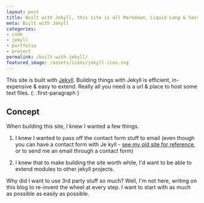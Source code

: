 ```yaml
---
layout: post
title: Built with Jekyll, this site is all Markdown, Liquid Lang & Sass
meta: Built with Jekyll
categories:
- code
- jekyll
- portfolio
- project
permalink: /built-with-jekyll/
featured_image: /assets/icons/jekyll-icon.svg
---
```


This site is built with [Jekyll](//jekyllrb.com/). Building things with Jekyll is efficient, in-expensive & easy to extend. Really all you need is a url & place to host some text files.
{: .first-paragraph }

## Concept

When building this site, I knew I wanted a few things.

1. I knew I wanted to pass off the contact form stuff to email (even though you can have a contact form with Je
kyll - [see my old site for reference](//jeffry.in/old-jeffry-in/contact/), or to send me an email through a contact form)

2. I knew that to make building the site worth while, I'd want to be able to extend modules to other jekyll projects.

Why did I want to use 3rd party stuff so much? Well, I'm not here, writing on this blog to re-invent the wheel at every step. I want to start with as much as possible as easily as possible. 



